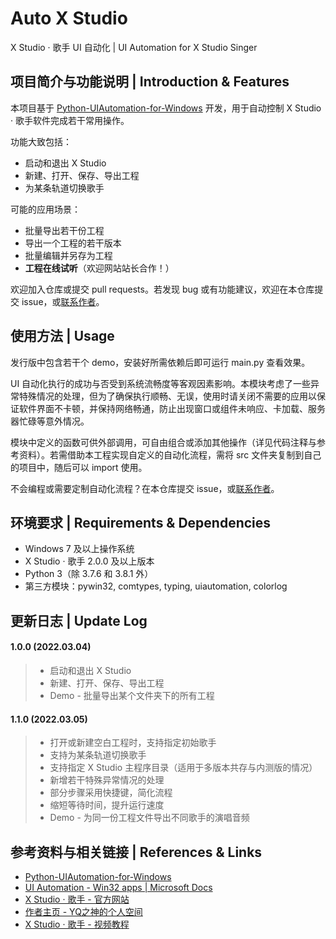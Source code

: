 # Auto X Studio

X Studio · 歌手 UI 自动化  |  UI Automation for X Studio Singer



## 项目简介与功能说明  |  Introduction & Features

本项目基于 [Python-UIAutomation-for-Windows](https://github.com/yinkaisheng/Python-UIAutomation-for-Windows) 开发，用于自动控制 X Studio · 歌手软件完成若干常用操作。

功能大致包括：

- 启动和退出 X Studio
- 新建、打开、保存、导出工程
- 为某条轨道切换歌手

可能的应用场景：

- 批量导出若干份工程
- 导出一个工程的若干版本
- 批量编辑并另存为工程
- **工程在线试听**（欢迎网站站长合作！）

欢迎加入仓库或提交 pull requests。若发现 bug 或有功能建议，欢迎在本仓库提交 issue，或[联系作者](https://space.bilibili.com/102844209)。



## 使用方法  |  Usage

发行版中包含若干个 demo，安装好所需依赖后即可运行 main.py 查看效果。

UI 自动化执行的成功与否受到系统流畅度等客观因素影响。本模块考虑了一些异常特殊情况的处理，但为了确保执行顺畅、无误，使用时请关闭不需要的应用以保证软件界面不卡顿，并保持网络畅通，防止出现窗口或组件未响应、卡加载、服务器忙碌等意外情况。

模块中定义的函数可供外部调用，可自由组合或添加其他操作（详见代码注释与参考资料）。若需借助本工程实现自定义的自动化流程，需将 src 文件夹复制到自己的项目中，随后可以 import 使用。

不会编程或需要定制自动化流程？在本仓库提交 issue，或[联系作者](https://space.bilibili.com/102844209)。



## 环境要求  |  Requirements & Dependencies

- Windows 7 及以上操作系统
- X Studio · 歌手 2.0.0 及以上版本
- Python 3（除 3.7.6 和 3.8.1 外）
- 第三方模块：pywin32, comtypes, typing, uiautomation, colorlog



## 更新日志   |  Update Log

#### 1.0.0 (2022.03.04)

> - 启动和退出 X Studio
> - 新建、打开、保存、导出工程
> - Demo - 批量导出某个文件夹下的所有工程

#### 1.1.0 (2022.03.05)

> - 打开或新建空白工程时，支持指定初始歌手
> - 支持为某条轨道切换歌手
> - 支持指定 X Studio 主程序目录（适用于多版本共存与内测版的情况）
> - 新增若干特殊异常情况的处理
> - 部分步骤采用快捷键，简化流程
> - 缩短等待时间，提升运行速度
> - Demo - 为同一份工程文件导出不同歌手的演唱音频



## 参考资料与相关链接  |  References & Links

- [Python-UIAutomation-for-Windows](https://github.com/yinkaisheng/Python-UIAutomation-for-Windows)
- [UI Automation - Win32 apps | Microsoft Docs](https://docs.microsoft.com/en-us/windows/win32/winauto/entry-uiauto-win32)
- [X Studio · 歌手 - 官方网站](https://singer.xiaoice.com/)
- [作者主页 - YQ之神的个人空间](https://space.bilibili.com/102844209)
- [X Studio · 歌手 - 视频教程](https://www.bilibili.com/video/BV1nk4y117AC)
